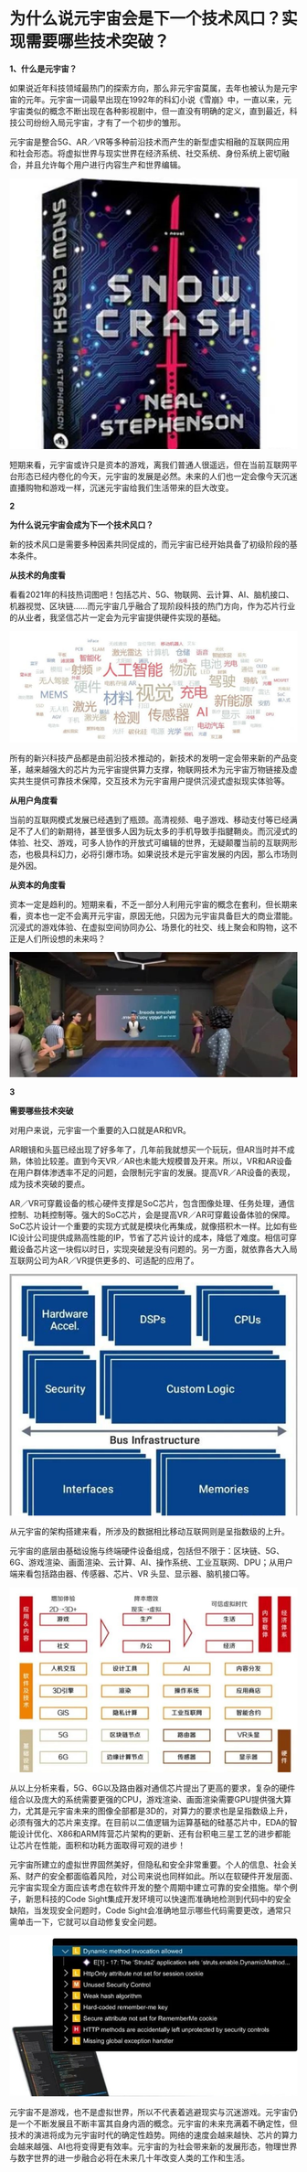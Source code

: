 # 为什么说元宇宙会是下一个技术风口？实现需要哪些技术突破？




**1、什么是元宇宙？**

如果说近年科技领域最热门的探索方向，那么非元宇宙莫属，去年也被认为是元宇宙的元年。元宇宙一词最早出现在1992年的科幻小说《雪崩》中，一直以来，元宇宙类似的概念不断出现在各种影视剧中，但一直没有明确的定义，直到最近，科技公司纷纷入局元宇宙，才有了一个初步的雏形。

元宇宙是整合5G、AR／VR等多种前沿技术而产生的新型虚实相融的互联网应用和社会形态。将虚拟世界与现实世界在经济系统、社交系统、身份系统上密切融合，并且允许每个用户进行内容生产和世界编辑。

![swx_article__afcae65c71a26c394ec37adc1af34c04](swx_article__afcae65c71a26c394ec37adc1af34c04.jpg)

短期来看，元宇宙或许只是资本的游戏，离我们普通人很遥远，但在当前互联网平台形态已经内卷化的今天，元宇宙的发展是必然。未来的人们也一定会像今天沉迷直播购物和游戏一样，沉迷元宇宙给我们生活带来的巨大改变。

**2**

**为什么说元宇宙会成为下一个技术风口？**

新的技术风口是需要多种因素共同促成的，而元宇宙已经开始具备了初级阶段的基本条件。

**从技术的角度看**

看看2021年的科技热词图吧！包括芯片、5G、物联网、云计算、AI、脑机接口、机器视觉、区块链……而元宇宙几乎融合了现阶段科技的热门方向，作为芯片行业的从业者，我坚信芯片一定会为元宇宙提供硬件实现的基础。

![wx_article__e849c09d15fd4b417cc02ee2d25f4d01](wx_article__e849c09d15fd4b417cc02ee2d25f4d01.jpg)

所有的新兴科技产品都是由前沿技术推动的，新技术的发明一定会带来新的产品变革，越来越强大的芯片为元宇宙提供算力支撑，物联网技术为元宇宙万物链接及虚实共生提供可靠技术保障，交互技术为元宇宙用户提供沉浸式虚拟现实体验等。

**从用户角度看**

当前的互联网模式发展已经遇到了瓶颈。高清视频、电子游戏、移动支付等已经满足不了人们的新期待，甚至很多人因为玩太多的手机导致手指腱鞘炎。而沉浸式的体验、社交、游戏，可多人协作的开放式可编辑的世界，无疑颠覆当前的互联网形态，也极具科幻力，必将引爆市场。如果说技术是元宇宙发展的内因，那么市场则是外因。

**从资本的角度看**

资本一定是趋利的。短期来看，不乏一部分人利用元宇宙的概念在套利，但长期来看，资本也一定不会离开元宇宙，原因无他，只因为元宇宙具备巨大的商业潜能。沉浸式的游戏体验、在虚拟空间协同办公、场景化的社交、线上聚会和购物，这不正是人们所设想的未来吗？

![wx_article__4f77386df26b291a923747c95fa597cc](wx_article__4f77386df26b291a923747c95fa597cc.jpg)

**3**

**需要哪些技术突破**

对用户来说，元宇宙一个重要的入口就是AR和VR。

AR眼镜和头盔已经出现了好多年了，几年前我就想买一个玩玩，但AR当时并不成熟，体验比较差。直到今天VR／AR也未能大规模普及开来。所以，VR和AR设备在用户群体渗透率不足的问题，会限制元宇宙的发展。提高VR／AR设备的表现，成为技术突破的要点。

AR／VR可穿戴设备的核心硬件支撑是SoC芯片，包含图像处理、任务处理，通信控制、功耗控制等。强大的SoC芯片，会是提高VR／AR可穿戴设备体验的保障。SoC芯片设计一个重要的实现方式就是模块化再集成，就像搭积木一样。比如有些IC设计公司提供成熟高性能的IP，节省了芯片设计的成本，降低了难度。相信可穿戴设备芯片这一块假以时日，实现突破是没有问题的。另一方面，就依靠各大入局互联网公司为AR／VR提供更多的、可适配的应用了。

![wx_article__4b27e48ed422fca591f9e3dbaa295d9c](wx_article__4b27e48ed422fca591f9e3dbaa295d9c.jpg)

从元宇宙的架构搭建来看，所涉及的数据相比移动互联网则是呈指数级的上升。

元宇宙的底层由基础设施与终端硬件设备组成，包括但不限于：区块链、5G、6G、游戏渲染、画面渲染、云计算、AI、操作系统、工业互联网、DPU；从用户端来看包括路由器、传感器、芯片、VR 头显、显示器、脑机接口等。

![wx_article__040fc99cee45fa53122407c4def5a19e](wx_article__040fc99cee45fa53122407c4def5a19e.jpg)

从以上分析来看，5G、6G以及路由器对通信芯片提出了更高的要求，复杂的硬件组合以及庞大的系统需要更强的CPU，游戏渲染、画面渲染需要GPU提供强大算力，尤其是元宇宙未来的图像全部都是3D的，对算力的要求也是呈指数级上升，必须有强大的芯片来支撑。在目前以二值逻辑为运算基础的硅基芯片中，EDA的智能设计优化、X86和ARM阵营芯片架构的更新、还有台积电三星工艺的进步都能让芯片在性能，面积和功耗方面取得可观的进步！

元宇宙所建立的虚拟世界固然美好，但隐私和安全非常重要。个人的信息、社会关系、财产的安全都面临着风险，对公司来说也同样如此。所以在软硬件开发层面、元宇宙实现全方面应该考虑在软件开发的整个周期中建立可靠的安全措施。举个例子，新思科技的Code Sight集成开发环境可以快速而准确地检测到代码中的安全缺陷，当发现安全问题时，Code Sight会准确地显示哪些代码需要更改，通常只需单击一下，它就可以自动修复安全问题。

![wx_article__bef346a05cc573288df924ec1cee86e9](wx_article__bef346a05cc573288df924ec1cee86e9.jpg)

元宇宙不是游戏，也不是虚拟世界，所以不代表着逃避现实与沉迷游戏。元宇宙仍是一个不断发展且不断丰富其自身内涵的概念。元宇宙的未来充满着不确定性，但技术的演进将成为元宇宙时代的确定性趋势。网络的速度会越来越快、芯片的算力会越来越强、AI也将变得更有效率。元宇宙的为社会带来新的发展形态，物理世界与数字世界的进一步融合必将在未来几十年改变人类的工作和生活。
